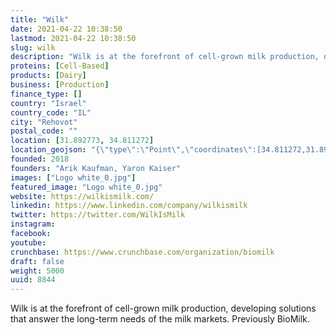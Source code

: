 ```yaml
---
title: "Wilk"
date: 2021-04-22 10:38:50
lastmod: 2021-04-22 10:38:50
slug: wilk
description: "Wilk is at the forefront of cell-grown milk production, developing solutions that answer the long-term needs of the milk markets. Previously BioMilk."
proteins: [Cell-Based]
products: [Dairy]
business: [Production]
finance_type: []
country: "Israel"
country_code: "IL"
city: "Rehovot"
postal_code: ""
location: [31.892773, 34.811272]
location_geojson: "{\"type\":\"Point\",\"coordinates\":[34.811272,31.892773]}"
founded: 2018
founders: "Arik Kaufman, Yaron Kaiser"
images: ["Logo white_0.jpg"]
featured_image: "Logo white_0.jpg"
website: https://wilkismilk.com/
linkedin: https://www.linkedin.com/company/wilkismilk
twitter: https://twitter.com/WilkIsMilk
instagram: 
facebook: 
youtube: 
crunchbase: https://www.crunchbase.com/organization/biomilk
draft: false
weight: 5000
uuid: 8844
---
```

Wilk is at the forefront of cell-grown milk production, developing solutions that answer the long-term needs of the milk markets. Previously BioMilk.

